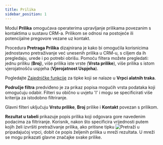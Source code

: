 ```yaml
---
title: Prilika 
sidebar_position: 1
---
```


Modul **Prilika** omogućava operaterima upravljanje prilikama povezanim s kontaktima u sustavu CRM-a. Prilikom se odnosi na postojeće ili potencijalne pregovore vezane uz kontakt.

Procedura **Pretraga Prilika** dizajnirana je kako bi omogućila korisnicima jednostavno pretraživanje već unesenih prilika u CRM-u, s ciljem da ih pregledaju, urede i po potrebi obrišu. 
Pomoću filtera možete pregledati: jednu priliku (**Broj**), više prilika iste vrste (**Vrsta prilike**), više prilika s istom vjerojatnošću uspjeha (**Vjerojatnost Uspjeha**).

Pogledajte [Zajedničke funkcije](/docs/guide/common/operations-with-data/view-modify-save-and-delete-data) za tipke koji se nalaze u **Vrpci alatnih traka**.

**Područje filtra** predviđeno je za prikaz popisa mogućih vrsta podataka koji omogućuju odabir. Filteri su obično u uvjetu 'I' i mogu se specificirati više kriterija za istodobno filtriranje.

Glavni filteri uključuju **Vrstu prilike**, **Broj** prilike i **Kontakt** povezan s prilikom.

**Rezultat u tabeli** prikazuje popis prilika koji odgovara gore navedenim podacima za filtriranje. Korisnik, nakon što specificira vrijednosti putem kojih želi izvršiti pretraživanje prilika, ako pritisne tipku ![Pretraži](/img/neutral/common/search.png) u pripadajućoj vrpci, dobit će popis željenih prilika u mreži rezultata. U mreži se mogu prikazati glavne značajke svake prilike.  


